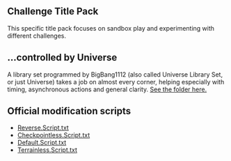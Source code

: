 ## Challenge Title Pack

This specific title pack focuses on sandbox play and experimenting with different challenges.

## ...controlled by Universe

A library set programmed by BigBang1112 (also called Universe Library Set, or just Universe) takes a job on almost every corner, helping especially with timing, asynchronous actions and general clarity. [See the folder here.](Scripts/Libs/BigBang1112)

## Official modification scripts

* [Reverse.Script.txt](Media/Challenges/Reverse.Script.txt)
* [Checkpointless.Script.txt](Media/Challenges/Checkpointless.Script.txt)
* [Default.Script.txt](Media/Challenges/Default.Script.txt)
* [Terrainless.Script.txt](Media/Challenges/Terrainless.Script.txt)
